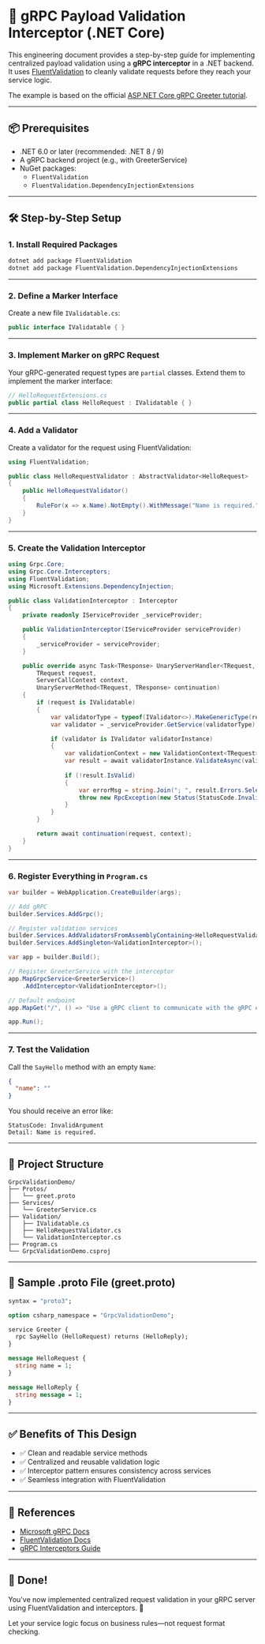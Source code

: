 # 🚀 gRPC Payload Validation Interceptor (.NET Core)

This engineering document provides a step-by-step guide for implementing centralized payload validation using a **gRPC interceptor** in a .NET backend. It uses [FluentValidation](https://docs.fluentvalidation.net/) to cleanly validate requests before they reach your service logic.

The example is based on the official [ASP.NET Core gRPC Greeter tutorial](https://learn.microsoft.com/en-us/aspnet/core/tutorials/grpc/grpc-start?view=aspnetcore-9.0&tabs=visual-studio).

---

## 📦 Prerequisites

- .NET 6.0 or later (recommended: .NET 8 / 9)
- A gRPC backend project (e.g., with GreeterService)
- NuGet packages:
  - `FluentValidation`
  - `FluentValidation.DependencyInjectionExtensions`

---

## 🛠️ Step-by-Step Setup

### 1. Install Required Packages

```bash
dotnet add package FluentValidation
dotnet add package FluentValidation.DependencyInjectionExtensions
```

---

### 2. Define a Marker Interface

Create a new file `IValidatable.cs`:

```csharp
public interface IValidatable { }
```

---

### 3. Implement Marker on gRPC Request

Your gRPC-generated request types are `partial` classes. Extend them to implement the marker interface:

```csharp
// HelloRequestExtensions.cs
public partial class HelloRequest : IValidatable { }
```

---

### 4. Add a Validator

Create a validator for the request using FluentValidation:

```csharp
using FluentValidation;

public class HelloRequestValidator : AbstractValidator<HelloRequest>
{
    public HelloRequestValidator()
    {
        RuleFor(x => x.Name).NotEmpty().WithMessage("Name is required.");
    }
}
```

---

### 5. Create the Validation Interceptor

```csharp
using Grpc.Core;
using Grpc.Core.Interceptors;
using FluentValidation;
using Microsoft.Extensions.DependencyInjection;

public class ValidationInterceptor : Interceptor
{
    private readonly IServiceProvider _serviceProvider;

    public ValidationInterceptor(IServiceProvider serviceProvider)
    {
        _serviceProvider = serviceProvider;
    }

    public override async Task<TResponse> UnaryServerHandler<TRequest, TResponse>(
        TRequest request,
        ServerCallContext context,
        UnaryServerMethod<TRequest, TResponse> continuation)
    {
        if (request is IValidatable)
        {
            var validatorType = typeof(IValidator<>).MakeGenericType(request.GetType());
            var validator = _serviceProvider.GetService(validatorType);

            if (validator is IValidator validatorInstance)
            {
                var validationContext = new ValidationContext<TRequest>(request);
                var result = await validatorInstance.ValidateAsync(validationContext);
                
                if (!result.IsValid)
                {
                    var errorMsg = string.Join("; ", result.Errors.Select(e => e.ErrorMessage));
                    throw new RpcException(new Status(StatusCode.InvalidArgument, errorMsg));
                }
            }
        }

        return await continuation(request, context);
    }
}
```

---

### 6. Register Everything in `Program.cs`

```csharp
var builder = WebApplication.CreateBuilder(args);

// Add gRPC
builder.Services.AddGrpc();

// Register validation services
builder.Services.AddValidatorsFromAssemblyContaining<HelloRequestValidator>();
builder.Services.AddSingleton<ValidationInterceptor>();

var app = builder.Build();

// Register GreeterService with the interceptor
app.MapGrpcService<GreeterService>()
    .AddInterceptor<ValidationInterceptor>();

// Default endpoint
app.MapGet("/", () => "Use a gRPC client to communicate with the gRPC endpoints.");

app.Run();
```

---

### 7. Test the Validation

Call the `SayHello` method with an empty `Name`:

```json
{
  "name": ""
}
```

You should receive an error like:

```
StatusCode: InvalidArgument
Detail: Name is required.
```

---

## 📂 Project Structure

```
GrpcValidationDemo/
├── Protos/
│   └── greet.proto
├── Services/
│   └── GreeterService.cs
├── Validation/
│   ├── IValidatable.cs
│   ├── HelloRequestValidator.cs
│   └── ValidationInterceptor.cs
├── Program.cs
└── GrpcValidationDemo.csproj
```

---

## 🧪 Sample .proto File (greet.proto)

```proto
syntax = "proto3";

option csharp_namespace = "GrpcValidationDemo";

service Greeter {
  rpc SayHello (HelloRequest) returns (HelloReply);
}

message HelloRequest {
  string name = 1;
}

message HelloReply {
  string message = 1;
}
```

---

## ✅ Benefits of This Design

* ✅ Clean and readable service methods
* ✅ Centralized and reusable validation logic
* ✅ Interceptor pattern ensures consistency across services
* ✅ Seamless integration with FluentValidation

---

## 🔗 References

* [Microsoft gRPC Docs](https://learn.microsoft.com/en-us/aspnet/core/tutorials/grpc/grpc-start?view=aspnetcore-9.0)
* [FluentValidation Docs](https://docs.fluentvalidation.net/)
* [gRPC Interceptors Guide](https://learn.microsoft.com/en-us/aspnet/core/grpc/interceptors)

---

## 👏 Done!

You've now implemented centralized request validation in your gRPC server using FluentValidation and interceptors. 🎉

Let your service logic focus on business rules—not request format checking.

```
